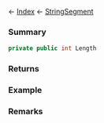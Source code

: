 ← [Index](Api-Index) ← [StringSegment](VRage.Game.ModAPI.Ingame.Utilities.StringSegment)

### Summary

```csharp
private public int Length
```

### Returns

### Example

### Remarks

